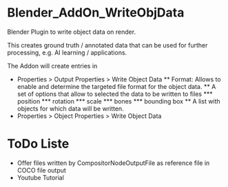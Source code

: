 # Blender_AddOn_WriteObjData
Blender Plugin to write object data on render.

This creates ground truth / annotated data that can be used for further
processing, e.g. AI learning / applications.

The Addon will create entries in
* Properties > Output Properties > Write Object Data
** Format: Allows to enable and determine the targeted file format for the object data.
** A set of options that allow to selected the data to be written to files
*** position
*** rotation
*** scale
*** bones
*** bounding box
** A list with objects for which data will be written.
* Properties > Object Properties > Write Object Data

# ToDo Liste
* Offer files written by CompositorNodeOutputFile as reference file in COCO file output
* Youtube Tutorial